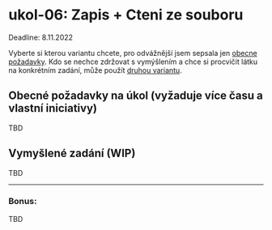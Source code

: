 # ukol-06: Zapis + Cteni ze souboru

Deadline: 8.11.2022

Vyberte si kterou variantu chcete, pro odvážnější jsem sepsala jen [obecne požadavky](#obecné-požadavky-na-úkol-vyžaduje-více-času-a-vlastní-iniciativy).
Kdo se nechce zdržovat s vymýšlením a chce si procvičit látku na konkrétním zadání, může použít [druhou variantu](#vymyšlené-zadání).


## Obecné požadavky na úkol (vyžaduje více času a vlastní iniciativy)

TBD
## Vymyšlené zadání (WIP)

TBD

---
### Bonus:

TBD